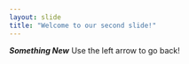 ```yaml
---
layout: slide
title: "Welcome to our second slide!"
---
```

_**Something New**_
Use the left arrow to go back!
